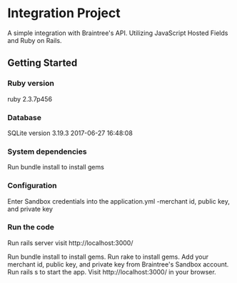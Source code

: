 # Integration Project 
A simple integration with Braintree's API. Utilizing JavaScript Hosted Fields and Ruby on Rails. 

## Getting Started

### Ruby version
ruby 2.3.7p456

### Database
SQLite version 3.19.3 2017-06-27 16:48:08

### System dependencies
Run bundle install to install gems 

### Configuration
Enter Sandbox credentials into the application.yml
-merchant id, public key, and private key

### Run the code
Run rails server 
visit http://localhost:3000/



Run bundle install to install gems.
Run rake to install gems.
Add your merchant id, public key, and private key from Braintree's Sandbox account.
Run rails s to start the app.
Visit http://localhost:3000/ in your browser.